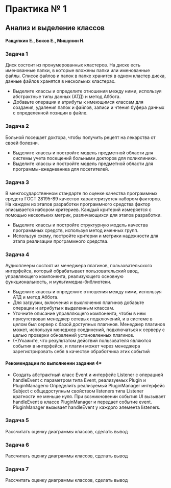 # Практика № 1
## Анализ и выделение классов
#### Ращупкин Е., Боков Е., Мишунин Н.

### Задача 1
Диск состоит из пронумерованных кластеров. На диске есть именованные папки, в которые вложены папки или именованные файлы. Список файлов и папок в папке хранится в одном кластер диска, данные файлов хранятся в нескольких кластерах.

- Выделите классы и определите отношения между ними, используя абстрактные типы данных (АТД) и метод Аббота.
- Добавьте операции и атрибуты к имеющимся классам для создания, удаления папок и файлов, записи и чтения буфера данных с определенной позиции в файле.

### Задача 2
Больной посещает доктора, чтобы получить рецепт на лекарства от своей болезни.

- Выделите классы и постройте модель предметной области для системы учета посещений больными докторов для поликлиники.
- Выделите классы и постройте модель предметной области для программы-ежедневника для посетителей.

### Задача 3
В межгосударственном стандарте по оценке качества программных средств ГОСТ 28195-89 качество характеризуется набором факторов. На каждом из этапов разработки программного средства фактор описывается набором критериев. Каждый критерий измеряется с помощью нескольких метрик, различающихся для этапов разработки.

- Выделите классы и постройте структурную модель качества программных средств, используя метод именных групп.
- Используя схему, постройте критерии и метрики надежности для этапа реализации программного средства.

### Задача 4
Аудиоплееры состоят из менеджера плагинов, пользовательского интерфейса, который обрабатывает пользовательский ввод, управляющего компонента, реализующего основную функциональность, и мультимедиа-библиотеки.

- Выделите классы и определите отношения между ними, используя АТД и метод Аббота.
- Для загрузки, включения и выключения плагинов добавьте операции и атрибуты к выделенным классам.
- Уточните описание управляющего компонента, чтобы в нем присутствовал менеджер сетевых подключений, и в системе в целом был сервер с базой доступных плагинов. Менеджер плагинов может, используя менеджер соединений, подключаться к серверу с целью проверки обновлений установленных плагинов.
- (*)Укажите, что результатом действий пользователя являются события в интерфейсе, и плагин может через менеджера зарегистрировать себя в качестве обработчика этих событий

#### Рекомендации по выполнении задания 4*
- Создать абстрактный класс Event и интерфейс Listener с операцией handleEvent с параметром типа Event, реализуемых Plugin и PluginManagerю Определить реализуемый PluginManager интерфейс Subject с общедоступным свойством listeners типа Listener кратности не меньше нуля. При возникновении события UI вызывает handleEvent в классе PluginManager и передает событие event. PluginManager вызывает handleEvent у каждого элемента listeners.

### Задача 5
Рассчитать оценку диаграммы классов, сделать вывод

### Задача 6
Рассчитать оценку диаграммы классов, сделать вывод

### Задача 7
Рассчитать оценку диаграммы классов, сделать вывод

